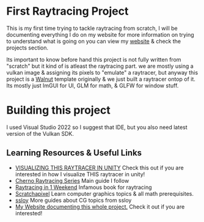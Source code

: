 # First Raytracing Project

This is my first time trying to tackle raytracing from scratch, I will be documenting everything I do on my website for more information on trying to understand what is going on you can view my [website](https://j-2k.github.io) & check the projects section.

Its important to know before hand this project is not fully written from "scratch" but it kind of is atleast the raytracing part. we are mostly using a vulkan image & assigning its pixels to "emulate" a raytracer, but anyway this project is a [Walnut](https://github.com/TheCherno/Walnut) template originally & we just built a raytracer ontop of it. Its mostly just ImGUI for UI, GLM for math, & GLFW for window stuff.

# Building this project

I used Visual Studio 2022 so I suggest that IDE, but you also need latest version of the Vulkan SDK.

## Learning Resources & Useful Links
- [VISUALIZING THIS RAYTRACER IN UNITY](https://github.com/j-2k/VisualizeRaytracingInUnity) Check this out if you are interested in how I visualize THIS raytracer in unity!
- [Cherno Raytracing Series](https://www.youtube.com/playlist?list=PLlrATfBNZ98edc5GshdBtREv5asFW3yXl) Main guide I follow
- [Raytracing in 1 Weekend](https://raytracing.github.io) Infamous book for raytracing
- [Scratchapixel](https://scratchapixel.com) Learn computer graphics topics & all math prerequisites.
- [ssloy](https://github.com/ssloy) More guides about CG topics from ssloy
- [My Website documenting this whole project.](https://j-2k.github.io) Check it out if you are interested!
